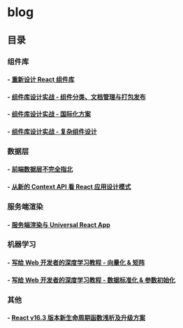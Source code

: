 # blog
## 目录
### 组件库
#### - [重新设计 React 组件库](https://github.com/AlanWei/blog/issues/1)
#### - [组件库设计实战 - 组件分类、文档管理与打包发布](https://github.com/AlanWei/blog/issues/2)
#### - [组件库设计实战 - 国际化方案](https://github.com/AlanWei/blog/issues/3)
#### - [组件库设计实战 - 复杂组件设计](https://github.com/AlanWei/blog/issues/4)
### 数据层
#### - [前端数据层不完全指北](https://github.com/AlanWei/blog/issues/5)
#### - [从新的 Context API 看 React 应用设计模式](https://github.com/AlanWei/blog/issues/9)
### 服务端渲染
#### - [服务端渲染与 Universal React App](https://github.com/AlanWei/blog/issues/6)
### 机器学习
#### - [写给 Web 开发者的深度学习教程 - 向量化 & 矩阵](https://github.com/AlanWei/blog/issues/7)
#### - [写给 Web 开发者的深度学习教程 - 数据标准化 & 参数初始化](https://github.com/AlanWei/blog/issues/8)
### 其他
#### - [React v16.3 版本新生命周期函数浅析及升级方案](https://github.com/AlanWei/blog/issues/10)